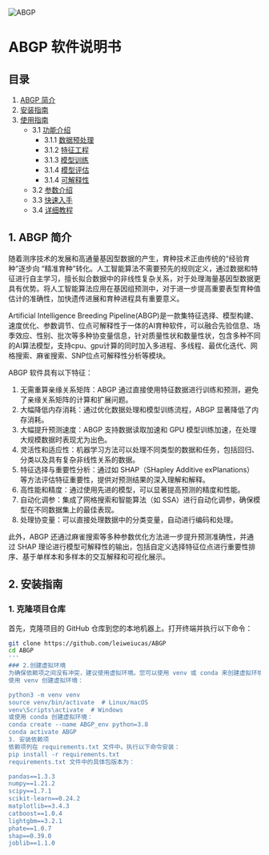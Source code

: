 ![ABGP](1.jpg)
# ABGP 软件说明书

## 目录
1. [ABGP 简介](#abgp-简介)
2. [安装指南](#安装指南)
3. [使用指南](#使用指南)
   - 3.1 [功能介绍](#功能介绍)
     - 3.1.1 [数据预处理](#数据预处理)
     - 3.1.2 [特征工程](#特征工程)
     - 3.1.3 [模型训练](#模型训练)
     - 3.1.4 [模型评估](#模型评估)
     - 3.1.4 [可解释性](#可解释性)
   - 3.2 [参数介绍](#参数介绍)
   - 3.3 [快速入手](#快速入手)
   - 3.4 [详细教程](#详细教程)

## 1. ABGP 简介
随着测序技术的发展和高通量基因型数据的产生，育种技术正由传统的“经验育种”逐步向 “精准育种”转化。人工智能算法不需要预先的规则定义，通过数据和特征进行自主学习，擅长拟合数据中的非线性复杂关系，对于处理海量基因型数据更具有优势。将人工智能算法应用在基因组预测中，对于进一步提高重要表型育种值估计的准确性，加快遗传进展和育种进程具有重要意义。

Artificial Intelligence Breeding Pipeline(ABGP)是一款集特征选择、模型构建、速度优化、参数调节、位点可解释性于一体的AI育种软件，可以融合先验信息、场季效应、性别、批次等多种协变量信息，针对质量性状和数量性状，包含多种不同的AI算法模型，支持cpu、gpu计算的同时加入多进程、多线程、最优化迭代、网格搜索、麻雀搜索、SNP位点可解释性分析等模块。

ABGP 软件具有以下特征：
1. 无需重算亲缘关系矩阵：ABGP 通过直接使用特征数据进行训练和预测，避免了亲缘关系矩阵的计算和扩展问题。
2. 大幅降低内存消耗：通过优化数据处理和模型训练流程，ABGP 显著降低了内存消耗。
3. 大幅提升预测速度：ABGP 支持数据读取加速和 GPU 模型训练加速，在处理大规模数据时表现尤为出色。
4. 灵活性和适应性：机器学习方法可以处理不同类型的数据和任务，包括回归、分类以及具有复杂非线性关系的数据。
5. 特征选择与重要性分析：通过如 SHAP（SHapley Additive exPlanations）等方法评估特征重要性，提供对预测结果的深入理解和解释。
6. 高性能和精度：通过使用先进的模型，可以显著提高预测的精度和性能。
7. 自动化调参：集成了网格搜索和智能算法（如 SSA）进行自动化调参，确保模型在不同数据集上的最佳表现。
8. 处理协变量：可以直接处理数据中的分类变量，自动进行编码和处理。

此外，ABGP 还通过麻雀搜索等多种参数优化方法进一步提升预测准确性，并通过 SHAP 理论进行模型可解释性的输出，包括自定义选择特征位点进行重要性排序、基于单样本和多样本的交互解释和可视化展示。

## 2. 安装指南
### 1. 克隆项目仓库
首先，克隆项目的 GitHub 仓库到您的本地机器上。打开终端并执行以下命令：
```sh
git clone https://github.com/leiweiucas/ABGP
cd ABGP
''' 
### 2.创建虚拟环境
为确保依赖项之间没有冲突，建议使用虚拟环境。您可以使用 venv 或 conda 来创建虚拟环境。
使用 venv 创建虚拟环境：

python3 -m venv venv
source venv/bin/activate  # Linux/macOS
venv\Scripts\activate  # Windows
或使用 conda 创建虚拟环境：
conda create --name ABGP_env python=3.8
conda activate ABGP
3. 安装依赖项
依赖项列在 requirements.txt 文件中。执行以下命令安装：
pip install -r requirements.txt
requirements.txt 文件中的具体包版本为：

pandas==1.3.3
numpy==1.21.2
scipy==1.7.1
scikit-learn==0.24.2
matplotlib==3.4.3
catboost==1.0.4
lightgbm==3.2.1
phate==1.0.7
shap==0.39.0
joblib==1.1.0


